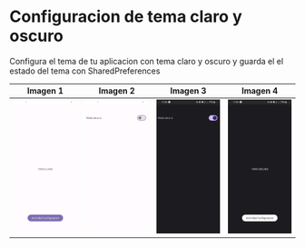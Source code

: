 # Configuracion de tema claro y oscuro
Configura el tema de tu aplicacion con tema claro y oscuro y guarda el el estado del tema con SharedPreferences 

| Imagen 1 | Imagen 2 | Imagen 3 | Imagen 4 |
| -------- | -------- | -------- | -------- |
| ![Ejemplo de imagen](./capturas/1.jpg) | ![Ejemplo de imagen](./capturas/2.jpg) | ![Ejemplo de imagen](./capturas/3.jpg) | ![Ejemplo de imagen](./capturas/4.jpg) |



